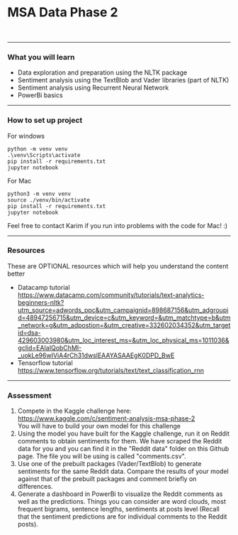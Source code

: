 # MSA Data Phase 2  

<br>

---
### What you will learn
* Data exploration and preparation using the NLTK package
* Sentiment analysis using the TextBlob and Vader libraries (part of NLTK)
* Sentiment analysis using Recurrent Neural Network
* PowerBi basics
---
### How to set up project

For windows
```shell
python -m venv venv
.\venv\Scripts\activate
pip install -r requirements.txt
jupyter notebook
```

For Mac 
```shell
python3 -m venv venv
source ./venv/bin/activate
pip install -r requirements.txt
jupyter notebook
```  
Feel free to contact Karim if you run into problems with the code for Mac! :) <br>


---
### Resources
These are OPTIONAL resources which will help you understand the content better
* Datacamp tutorial <br>
https://www.datacamp.com/community/tutorials/text-analytics-beginners-nltk?utm_source=adwords_ppc&utm_campaignid=898687156&utm_adgroupid=48947256715&utm_device=c&utm_keyword=&utm_matchtype=b&utm_network=g&utm_adpostion=&utm_creative=332602034352&utm_targetid=dsa-429603003980&utm_loc_interest_ms=&utm_loc_physical_ms=1011036&gclid=EAIaIQobChMI-_uokLe96wIViA4rCh31dwslEAAYASAAEgK0DPD_BwE
* Tensorflow tutorial <br>
https://www.tensorflow.org/tutorials/text/text_classification_rnn
  
---
### Assessment
1. Compete in the Kaggle challenge here: https://www.kaggle.com/c/sentiment-analysis-msa-phase-2 <br>
You will have to build your own model for this challenge
2. Using the model you have built for the Kaggle challenge, run it on Reddit comments to obtain sentiments for them. We have scraped the Reddit data for you 
and you can find it in the "Reddit data" folder on this Github page. The file you will be using is called "comments.csv".
3. Use one of the prebuilt packages (Vader/TextBlob) to generate sentiments for the same Reddit data. Compare the results of your model against that
of the prebuilt packages and comment briefly on differences.
4. Generate a dashboard in PowerBi to visualize the Reddit comments as well as the predictions. Things you can consider are word clouds, most frequent
bigrams, sentence lengths, sentiments at posts level (Recall that the sentiment predictions are for individual comments to the Reddit posts). 
